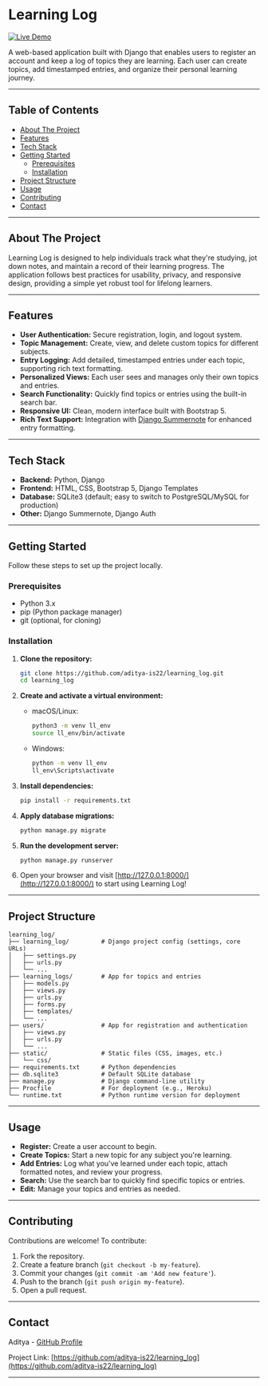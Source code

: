 # Learning Log

[![Live Demo](https://img.shields.io/badge/Live_Demo-46E2D2?style=for-the-badge&logo=render)](https://devs-learning-log.onrender.com/)

A web-based application built with Django that enables users to register an account and keep a log of topics they are learning. Each user can create topics, add timestamped entries, and organize their personal learning journey.

---

## Table of Contents

- [About The Project](#about-the-project)
- [Features](#features)
- [Tech Stack](#tech-stack)
- [Getting Started](#getting-started)
  - [Prerequisites](#prerequisites)
  - [Installation](#installation)
- [Project Structure](#project-structure)
- [Usage](#usage)
- [Contributing](#contributing)
- [Contact](#contact)

---

## About The Project

Learning Log is designed to help individuals track what they're studying, jot down notes, and maintain a record of their learning progress. The application follows best practices for usability, privacy, and responsive design, providing a simple yet robust tool for lifelong learners.

---

## Features

- **User Authentication:** Secure registration, login, and logout system.
- **Topic Management:** Create, view, and delete custom topics for different subjects.
- **Entry Logging:** Add detailed, timestamped entries under each topic, supporting rich text formatting.
- **Personalized Views:** Each user sees and manages only their own topics and entries.
- **Search Functionality:** Quickly find topics or entries using the built-in search bar.
- **Responsive UI:** Clean, modern interface built with Bootstrap 5.
- **Rich Text Support:** Integration with [Django Summernote](https://github.com/summernote/django-summernote) for enhanced entry formatting.

---

## Tech Stack

- **Backend:** Python, Django
- **Frontend:** HTML, CSS, Bootstrap 5, Django Templates
- **Database:** SQLite3 (default; easy to switch to PostgreSQL/MySQL for production)
- **Other:** Django Summernote, Django Auth

---

## Getting Started

Follow these steps to set up the project locally.

### Prerequisites

- Python 3.x
- pip (Python package manager)
- git (optional, for cloning)

### Installation

1. **Clone the repository:**
    ```sh
    git clone https://github.com/aditya-is22/learning_log.git
    cd learning_log
    ```

2. **Create and activate a virtual environment:**
    - macOS/Linux:
      ```sh
      python3 -m venv ll_env
      source ll_env/bin/activate
      ```
    - Windows:
      ```sh
      python -m venv ll_env
      ll_env\Scripts\activate
      ```

3. **Install dependencies:**
    ```sh
    pip install -r requirements.txt
    ```

4. **Apply database migrations:**
    ```sh
    python manage.py migrate
    ```

5. **Run the development server:**
    ```sh
    python manage.py runserver
    ```

6. Open your browser and visit [http://127.0.0.1:8000/](http://127.0.0.1:8000/) to start using Learning Log!

---

## Project Structure

```
learning_log/
├── learning_log/         # Django project config (settings, core URLs)
│   ├── settings.py
│   ├── urls.py
│   └── ...
├── learning_logs/        # App for topics and entries
│   ├── models.py
│   ├── views.py
│   ├── urls.py
│   ├── forms.py
│   ├── templates/
│   └── ...
├── users/                # App for registration and authentication
│   ├── views.py
│   ├── urls.py
│   └── ...
├── static/               # Static files (CSS, images, etc.)
│   └── css/
├── requirements.txt      # Python dependencies
├── db.sqlite3            # Default SQLite database
├── manage.py             # Django command-line utility
├── Procfile              # For deployment (e.g., Heroku)
└── runtime.txt           # Python runtime version for deployment
```

---

## Usage

- **Register:** Create a user account to begin.
- **Create Topics:** Start a new topic for any subject you're learning.
- **Add Entries:** Log what you've learned under each topic, attach formatted notes, and review your progress.
- **Search:** Use the search bar to quickly find specific topics or entries.
- **Edit:** Manage your topics and entries as needed.

---

## Contributing

Contributions are welcome! To contribute:

1. Fork the repository.
2. Create a feature branch (`git checkout -b my-feature`).
3. Commit your changes (`git commit -am 'Add new feature'`).
4. Push to the branch (`git push origin my-feature`).
5. Open a pull request.

---


## Contact

Aditya - [GitHub Profile](https://github.com/aditya-is22)

Project Link: [https://github.com/aditya-is22/learning_log](https://github.com/aditya-is22/learning_log)

---
